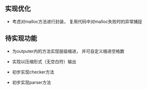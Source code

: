 ## 实现优化

- 考虑对malloc方法进行封装， 复用代码中对malloc失败时的异常捕捉


## 待实现功能

- 为outputer内的方法实现层级缩进， 并可自定义缩进空格数

- 实现以压缩形式（无空白符）输出

- 初步实现checker方法

- 初步实现parser方法

